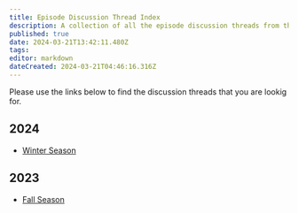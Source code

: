 ```yaml
---
title: Episode Discussion Thread Index
description: A collection of all the episode discussion threads from the community.
published: true
date: 2024-03-21T13:42:11.480Z
tags: 
editor: markdown
dateCreated: 2024-03-21T04:46:16.316Z
---
```


Please use the links below to find the discussion threads that you are lookig for.

## 2024

- [Winter Season](/2024/winter)

## 2023

- [Fall Season](/2023/fall)
